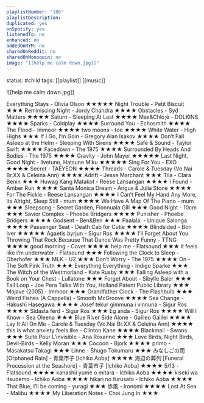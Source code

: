 ```yaml
---
playlistNumber: "186"
playlistDescription:
duplicated: yes
onSpotify: yes
listenedTo: no
enhanced: no
addedOnRYM: no
sharedOnReddit: no
sharedOnMonoquin: no
image: "[[help me calm down.jpg]]"
---
```

status: #child 
tags: [[playlist]] [[music]] 

![[help me calm down.jpg]]

Everything Stays - Olivia Olson ★★★★★
Night Trouble - Petit Biscuit ★★★
Reminiscing Night - Jordy Chandra ★★★★
Obstacles - Syd Matters ★★★★
Saturn - Sleeping At Last ★★★★
Max&Chlo;é - DOLKINS ★★★★
Sparks - Coldplay ★★★★
Surround You - Echosmith ★★★★
The Flood - Immoor ★★★★
two moons - toe ★★★★
White Water - High Highs ★★★
If I Go, I’m Goin - Gregory Alan Isakov ★★★★
Don’t Fall Asleep at the Helm - Sleeping With Sirens ★★★★
Safe & Sound - Taylor Swift ★★★★
Facedown - The 1975 ★★★★
Surrounded By Heads And Bodies - The 1975 ★★★★
Gravity - John Mayer ★★★★★
Last Night, Good Night - livetune, Hatsune Miku ★★★★★
Sing For You - EXO ★★★★
Secret - TAEYEON ★★★★
Threads - Carole & Tuesday (Vo.Nai Br.XX & Celeina Ann) ★★★★
Adrift - Jesse Marchant ★★★
Tila - Clara Benin ★★★
Huwag Kang Matakot - Reese Lansangan ★★★★
I Found - Amber Run ★★★★
Santa Monica Dream - Angus & Julia Stone ★★★★
For The Fickle - Reese Lansangan ★★★★
I Can’t Feel My Hand Any More, Its Alright, Sleep Still - mum ★★★★
We Have A Map Of The Piano - mum ★★★
Sleepsong - Secret Garden, Fionnuala Gill ★★★
Good Night - 10cm ★★★
Savior Complex - Phoebe Bridgers ★★★★
Punisher - Phoebe Bridgers ★★★★
Godsent - Ben&Ben ★★★
Paalala: - Unique Salonga ★★★★
Passenger Seat - Death Cab for Cutie ★★★★
Blindsided - Bon Iver ★★★★★
Agaetis byrjun - Sigur Ros ★★★★
I’ll Forget About You Throwing That Rock Because That Dance Was Pretty Funny - TTNG ★★★★
good morning - Covet ★★★★
help me - Flatsound ★★★
it feels like i’m underwater - Flatsound ★★★
Following the Clock to Sleep - Oberhofer ★★★
MLK - U2 ★★★
Don’t Worry - The 1975 ★★★★
On - The Soft Pink Truth ★★★
Everything Everything - Indigo Sparke ★★★
The Witch of the Westmorland - Kate Rusby ★★★
Falling Asleep with a Book on Your Chest - Lullatone ★★★
Forget About - Sibylle Baier ★★★
Fall Loop - Joe Pera Talks With You, Holland Patent Public Library ★★★
Mojave (2005) - Immoor ★★★
Grandfather Clock - The Flashbulb ★★★
Weird Fishes (A Cappella) - Smooth McGroove ★★★★
Sea Change - Hakushi Hasegawa ★★★★
Josef tekur gimmuna i vinnuna - Sigur Ros ★★★★
Sidasta ferd - Sigur Ros ★★★
Eg anda - Sigur Ros ★★★★
Will I Know - Sea Oleena ★★★
Blue River Side Alone - Galileo Galilei ★★★★
Lay It All On Me - Carole & Tuesday (Vo.Nai Br.XX & Celeina Ann) ★★★★
this is what anxiety feels like - Clinton Kane ★★★★
Blackmail - Swans ★★★
Suite Pour L’invisible - Ana Roxanne ★★★
Love Birds, Night Birds, Devil-Birds - Kelly Moran ★★★
Cocoon - Bjork ★★★★
primo - Masakatsu Takagi ★★★
Linne - Shugo Tokumaru ★★★
みなしごの雨 [Orphaned Rain] - 青葉市子 [Ichiko Aoba] ★★★★
海辺の葬列 [Funeral Procession at the Seashore] - 青葉市子 [Ichiko Aoba] ★★★★
5/13 - Flatsound ★★★★
kanashii yume o mitara - Ichiko Aoba ★★★★
kiseki wa itsudemo - Ichiko Aoba ★★★★
hikari no furusato - Ichiko Aoba ★★★★
That Blue, I’ll be coming - yuragi ★★★
歩風 - Ironomi ★★★★
Lost At Sea - Malibu ★★★★
My Liberation Notes - Choi Jung In ★★★
